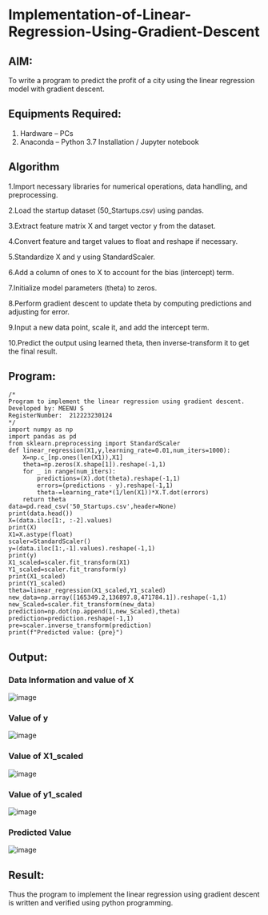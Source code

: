 # Implementation-of-Linear-Regression-Using-Gradient-Descent

## AIM:
To write a program to predict the profit of a city using the linear regression model with gradient descent.

## Equipments Required:
1. Hardware – PCs
2. Anaconda – Python 3.7 Installation / Jupyter notebook

## Algorithm
1.Import necessary libraries for numerical operations, data handling, and preprocessing.

2.Load the startup dataset (50_Startups.csv) using pandas.

3.Extract feature matrix X and target vector y from the dataset.

4.Convert feature and target values to float and reshape if necessary.

5.Standardize X and y using StandardScaler.

6.Add a column of ones to X to account for the bias (intercept) term.

7.Initialize model parameters (theta) to zeros.

8.Perform gradient descent to update theta by computing predictions and adjusting for error.

9.Input a new data point, scale it, and add the intercept term.

10.Predict the output using learned theta, then inverse-transform it to get the final result.

## Program:
```
/*
Program to implement the linear regression using gradient descent.
Developed by: MEENU S
RegisterNumber:  212223230124
*/
import numpy as np
import pandas as pd
from sklearn.preprocessing import StandardScaler
def linear_regression(X1,y,learning_rate=0.01,num_iters=1000):
    X=np.c_[np.ones(len(X1)),X1]
    theta=np.zeros(X.shape[1]).reshape(-1,1)
    for _ in range(num_iters):
        predictions=(X).dot(theta).reshape(-1,1)
        errors=(predictions - y).reshape(-1,1)
        theta-=learning_rate*(1/len(X1))*X.T.dot(errors)
    return theta
data=pd.read_csv('50_Startups.csv',header=None)
print(data.head())
X=(data.iloc[1:, :-2].values)
print(X)
X1=X.astype(float)
scaler=StandardScaler()
y=(data.iloc[1:,-1].values).reshape(-1,1)
print(y)
X1_scaled=scaler.fit_transform(X1)
Y1_scaled=scaler.fit_transform(y)
print(X1_scaled)
print(Y1_scaled)
theta=linear_regression(X1_scaled,Y1_scaled)
new_data=np.array([165349.2,136897.8,471784.1]).reshape(-1,1)
new_Scaled=scaler.fit_transform(new_data)
prediction=np.dot(np.append(1,new_Scaled),theta)
prediction=prediction.reshape(-1,1)
pre=scaler.inverse_transform(prediction)
print(f"Predicted value: {pre}")

```

## Output:
### Data Information and value of X
![image](https://github.com/user-attachments/assets/286e8227-69a9-4c23-8773-438811d5e8b3)
### Value of y
![image](https://github.com/user-attachments/assets/35b1886b-76e9-4a5f-8305-ec6162330224)
### Value of X1_scaled
![image](https://github.com/user-attachments/assets/4bc259fc-37f7-4ebc-a45d-8f8e343532c2)
### Value of y1_scaled
![image](https://github.com/user-attachments/assets/6c6faf6d-8687-4410-8815-10c6bf6cebc6)
### Predicted Value
![image](https://github.com/user-attachments/assets/97405b09-0374-47a0-86e5-67a286579a38)

## Result:
Thus the program to implement the linear regression using gradient descent is written and verified using python programming.
